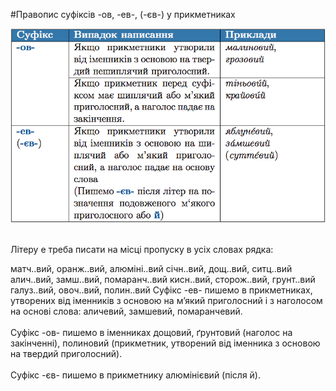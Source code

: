 #Правопис суфiксiв -ов, -ев-, (-єв-) у прикметниках

<div class="center">
<img src="../pics/6/8.png" width="600px" class="center"/>
</div>
<br>

<quiz> 
    <question>
       <p>Літеру <span class="p1">е</span> треба писати на місці пропуску в усіх словах рядка:</p>
           <answer>матч..вий, оранж..вий, алюміні..вий</answer>
           <answer>січн..вий, дощ..вий, ситц..вий</answer>
           <answer correct>алич..вий, замш..вий, помаранч..вий</answer>
           <answer>кисн..вий, сторож..вий, грунт..вий</answer>
<answer>галуз..вий, овоч..вий, полин..вий</answer>
      <explanation>
Суфікс <span class="p1">-ев-</span> пишемо в прикметниках, утворених від іменників з основою на м’який приголосний і з наголосом на основі слова: аличевий, замшевий, помаранчевий.<br>
<br>
Суфікс <span class="p1">-ов-</span> пишемо в іменниках дощовий, ґрунтовий (наголос на закінченні), полиновий (прикметник, утворений від іменника з основою на твердий приголосний).<br>
<br>
Суфікс <span class="p1">-єв-</span> пишемо в прикметнику алюмінієвий (після <span class="p1">й</span>). </explanation>
    </question>
</quiz> 
